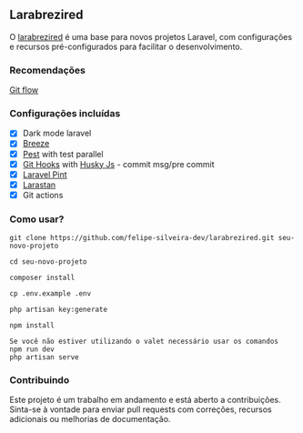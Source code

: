 ## Larabrezired

O [larabrezired](https://github.com/users/felipe-silveira-dev/projects/2/views/1) é uma base para novos projetos Laravel, com configurações e recursos pré-configurados para facilitar o desenvolvimento.

### Recomendações

 [Git flow](https://www.atlassian.com/br/git/tutorials/comparing-workflows)

### Configurações incluídas

- [x] Dark mode laravel 
- [x] [Breeze](https://github.com/laravel/breeze)
- [x] [Pest](https://pestphp.com/docs/filtering-tests) with test parallel
- [x] [Git Hooks](https://git-scm.com/docs/githooks) with [Husky Js](https://typicode.github.io/husky/#/) - commit msg/pre commit
- [x] [Laravel Pint](https://laravel.com/docs/10.x/pint)
- [x] [Larastan](https://github.com/nunomaduro/larastan)
- [x] Git actions

### Como usar?

```
git clone https://github.com/felipe-silveira-dev/larabrezired.git seu-novo-projeto

cd seu-novo-projeto

composer install

cp .env.example .env

php artisan key:generate

npm install 

Se você não estiver utilizando o valet necessário usar os comandos
npm run dev
php artisan serve

```


 
 
### Contribuindo
Este projeto é um trabalho em andamento e está aberto a contribuições. Sinta-se à vontade para enviar pull requests com correções, recursos adicionais ou melhorias de documentação.
